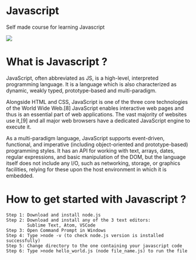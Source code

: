 # Javascript

Self made course for learning Javascript

![](https://www.tutorialrepublic.com/lib/images/javascript-illustration.png)

# What is Javascript ?

JavaScript, often abbreviated as JS, is a high-level, interpreted programming language. It is a language which is also characterized as dynamic, weakly typed, prototype-based and multi-paradigm.

Alongside HTML and CSS, JavaScript is one of the three core technologies of the World Wide Web.[8] JavaScript enables interactive web pages and thus is an essential part of web applications. The vast majority of websites use it,[9] and all major web browsers have a dedicated JavaScript engine to execute it. 

As a multi-paradigm language, JavaScript supports event-driven, functional, and imperative (including object-oriented and prototype-based) programming styles. It has an API for working with text, arrays, dates, regular expressions, and basic manipulation of the DOM, but the language itself does not include any I/O, such as networking, storage, or graphics facilities, relying for these upon the host environment in which it is embedded. 

# How to get started with Javascript ?

    Step 1: Download and install node.js
    Step 2: Download and install any of the 3 text editors:
            Sublime Text, Atom, VSCode
    Step 3: Open Command Prompt in Windows
    Step 4: Type >node -v (to check node.js version is installed successfully)
    Step 5: Change directory to the one containing your javascript code
    Step 6: Type >node hello_world.js (node file_name.js) to run the file
    
